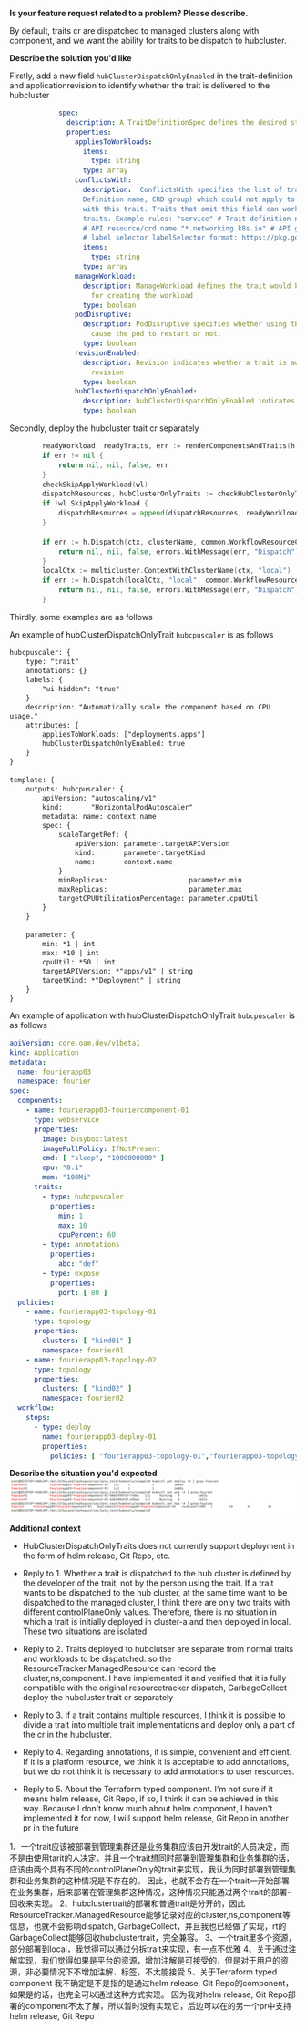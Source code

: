 **Is your feature request related to a problem? Please describe.**


By default, traits cr are dispatched to managed clusters along with component, and we want the ability for traits to be dispatch to hubcluster.


**Describe the solution you'd like**

Firstly, add a new field `hubClusterDispatchOnlyEnabled` in the trait-definition and applicationrevision to identify whether the trait is delivered to the hubcluster
```yaml
            spec:
              description: A TraitDefinitionSpec defines the desired state of a TraitDefinition.
              properties:
                appliesToWorkloads:
                  items:
                    type: string
                  type: array
                conflictsWith:
                  description: 'ConflictsWith specifies the list of traits(CRD name,
                  Definition name, CRD group) which could not apply to the same workloads
                  with this trait. Traits that omit this field can work with any other
                  traits. Example rules: "service" # Trait definition name "services.k8s.io"
                  # API resource/crd name "*.networking.k8s.io" # API group "labelSelector:foo=bar"
                  # label selector labelSelector format: https://pkg.go.dev/k8s.io/apimachinery/pkg/labels#Parse'
                  items:
                    type: string
                  type: array
                manageWorkload:
                  description: ManageWorkload defines the trait would be responsible
                    for creating the workload
                  type: boolean
                podDisruptive:
                  description: PodDisruptive specifies whether using the trait will
                    cause the pod to restart or not.
                  type: boolean
                revisionEnabled:
                  description: Revision indicates whether a trait is aware of component
                    revision
                  type: boolean
                hubClusterDispatchOnlyEnabled:
                  description: hubClusterDispatchOnlyEnabled indicates which cluster is dispatched to
                  type: boolean
```
Secondly, deploy the hubcluster trait cr separately
```go
		readyWorkload, readyTraits, err := renderComponentsAndTraits(h.r.Client, manifest, appRev, overrideNamespace, env)
		if err != nil {
			return nil, nil, false, err
		}
		checkSkipApplyWorkload(wl)
		dispatchResources, hubClusterOnlyTraits := checkHubClusterOnlyTraits(wl.Traits, readyTraits, af.Namespace)
		if !wl.SkipApplyWorkload {
			dispatchResources = append(dispatchResources, readyWorkload)
		}

		if err := h.Dispatch(ctx, clusterName, common.WorkflowResourceCreator, dispatchResources...); err != nil {
			return nil, nil, false, errors.WithMessage(err, "Dispatch")
		}
		localCtx := multicluster.ContextWithClusterName(ctx, "local")
		if err := h.Dispatch(localCtx, "local", common.WorkflowResourceCreator, hubClusterOnlyTraits...); err != nil {
			return nil, nil, false, errors.WithMessage(err, "Dispatch")
		}
```
Thirdly, some examples are as follows

An example of hubClusterDispatchOnlyTrait `hubcpuscaler` is as follows
```cue
hubcpuscaler: {
	type: "trait"
	annotations: {}
	labels: {
		"ui-hidden": "true"
	}
	description: "Automatically scale the component based on CPU usage."
	attributes: {
		appliesToWorkloads: ["deployments.apps"]
		hubClusterDispatchOnlyEnabled: true
	}
}

template: {
	outputs: hubcpuscaler: {
		apiVersion: "autoscaling/v1"
		kind:       "HorizontalPodAutoscaler"
		metadata: name: context.name
		spec: {
			scaleTargetRef: {
				apiVersion: parameter.targetAPIVersion
				kind:       parameter.targetKind
				name:       context.name
			}
			minReplicas:                    parameter.min
			maxReplicas:                    parameter.max
			targetCPUUtilizationPercentage: parameter.cpuUtil
		}
	}

	parameter: {
		min: *1 | int
		max: *10 | int
		cpuUtil: *50 | int
		targetAPIVersion: *"apps/v1" | string
		targetKind: *"Deployment" | string
	}
}
```
An example of application with hubClusterDispatchOnlyTrait `hubcpuscaler`  is as follows
```yaml
apiVersion: core.oam.dev/v1beta1
kind: Application
metadata:
  name: fourierapp03
  namespace: fourier
spec:
  components:
    - name: fourierapp03-fouriercomponent-01
      type: webservice
      properties:
        image: busybox:latest
        imagePullPolicy: IfNotPresent
        cmd: [ "sleep", "1000000000" ]
        cpu: "0.1"
        mem: "100Mi"
      traits:
        - type: hubcpuscaler
          properties:
            min: 1
            max: 10
            cpuPercent: 60
        - type: annotations
          properties:
            abc: "def"
        - type: expose
          properties:
            port: [ 80 ]
  policies:
    - name: fourierapp03-topology-01
      type: topology
      properties:
        clusters: [ "kind01" ]
        namespace: fourier01
    - name: fourierapp03-topology-02
      type: topology
      properties:
        clusters: [ "kind02" ]
        namespace: fourier02
  workflow:
    steps:
      - type: deploy
        name: fourierapp03-deploy-01
        properties:
          policies: [ "fourierapp03-topology-01","fourierapp03-topology-02" ]
```
**Describe the situation you'd expected**
![img.png](img.png)

**Additional context**
- HubClusterDispatchOnlyTraits does not currently support deployment in the form of helm release, Git Repo, etc.


- Reply to 1.
Whether a trait is dispatched to the hub cluster is defined by the developer of the trait, not by the person using the trait.
If a trait wants to be dispatched to the hub cluster, at the same time want to be dispatched to the managed cluster, I think there are only two traits with different controlPlaneOnly values.
Therefore, there is no situation in which a trait is initially deployed in cluster-a and then deployed in local. These two situations are isolated.
- Reply to 2.
Traits deployed to hubclutser are separate from normal traits and workloads to be dispatched. so the ResourceTracker.ManagedResource can record the cluster,ns,component.
I have implemented it and verified that it is fully compatible with the original resourcetracker dispatch, GarbageCollect
deploy the hubcluster trait cr separately
- Reply to 3.
If a trait contains multiple resources, I think it is possible to divide a trait into multiple trait implementations and deploy only a part of the cr in the hubcluster.
- Reply to 4.
Regarding annotations, it is simple, convenient and efficient. If it is a platform resource, we think it is acceptable to add annotations, but we do not think it is necessary to add annotations to user resources.
- Reply to 5.
About the Terraform typed component.
I'm not sure if it means helm release, Git Repo, if so, I think it can be achieved in this way. 
Because I don't know much about helm component, I haven't implemented it for now, I will support helm release, Git Repo in another pr in the future

1、一个trait应该被部署到管理集群还是业务集群应该由开发trait的人员决定，而不是由使用tarit的人决定。并且一个trait想同时部署到管理集群和业务集群的话，应该由两个具有不同的controlPlaneOnly的trait来实现，我认为同时部署到管理集群和业务集群的这种情况是不存在的。
因此，也就不会存在一个trait一开始部署在业务集群，后来部署在管理集群这种情况，这种情况只能通过两个trait的部署-回收来实现。
2、hubclustertrait的部署和普通trait是分开的，因此ResourceTracker.ManagedResource能够记录对应的cluster,ns,component等信息，也就不会影响dispatch, GarbageCollect，并且我也已经做了实现，rt的GarbageCollect能够回收hubclustertrait，完全兼容。
3、一个trait里多个资源，部分部署到local，我觉得可以通过分拆trait来实现，有一点不优雅
4、关于通过注解实现，我们觉得如果是平台的资源，增加注解是可接受的，但是对于用户的资源，非必要情况下不增加注解、标签，不太能接受
5、关于Terraform typed component 我不确定是不是指的是通过helm release, Git Repo的component，如果是的话，也完全可以通过这种方式实现。
因为我对helm release, Git Repo部署的component不太了解，所以暂时没有实现它，后边可以在的另一个pr中支持helm release, Git Repo